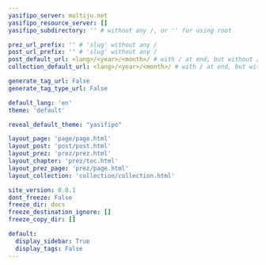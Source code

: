 ```yaml
---
yasifipo_server: multiju.net
yasifipo_resource_server: []
yasifipo_subdirectory: '' # without any /, or '' for using root

prez_url_prefix: '' # 'slug' without any /
post_url_prefix: '' # 'slug' without any /
post_default_url: <lang>/<year>/<month>/ # with / at end, but without / at beginning
collection_default_url: <lang>/<year>/<month>/ # with / at end, but without / at beginning

generate_tag_url: False
generate_tag_type_url: False

default_lang: 'en'
theme: 'default'

reveal_default_theme: "yasifipo"

layout_page: 'page/page.html'
layout_post: 'post/post.html'
layout_prez: 'prez/prez.html'
layout_chapter: 'prez/toc.html'
layout_prez_page: 'prez/page.html'
layout_collection: 'collection/collection.html'

site_version: 0.0.1
dont_freeze: False
freeze_dir: docs
freeze_destination_ignore: []
freeze_copy_dir: []

default:
  display_sidebar: True
  display_tags: False
---
```

